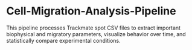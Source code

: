 # Cell-Migration-Analysis-Pipeline
This pipeline processes Trackmate spot CSV files to extract important biophysical and migratory parameters, visualize behavior over time, and statistically compare experimental conditions.
